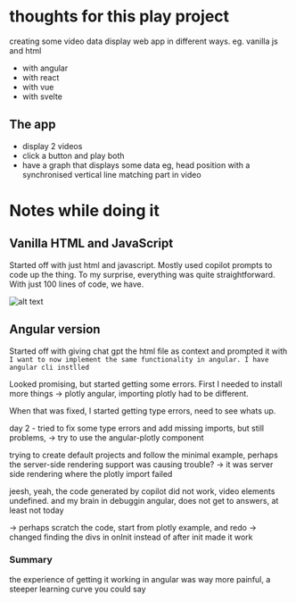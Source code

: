 # thoughts for this play project

creating some video data display web app in different ways.
eg. vanilla js and html

- with angular
- with react
- with vue
- with svelte

## The app

- display 2 videos
- click a button and play both
- have a graph that displays some data eg, head position with a synchronised vertical line matching part in video

# Notes while doing it

## Vanilla HTML and JavaScript

Started off with just html and javascript. Mostly used copilot prompts to code up the thing. To my surprise, everything was quite straightforward. With just 100 lines of code, we have.

![alt text](html-js.gif)

## Angular version

Started off with giving chat gpt the html file as context and prompted it with `I want to now implement the same functionality in angular. I have angular cli instlled`

Looked promising, but started getting some errors. First I needed to install more things -> plotly angular, importing plotly had to be different.

When that was fixed, I started getting type errors, need to see whats up.

day 2 - tried to fix some type errors and add missing imports, but still problems,
-> try to use the angular-plotly component

trying to create default projects and follow the minimal example, perhaps the server-side rendering support was causing trouble?
-> it was server side rendering where the plotly import failed

jeesh, yeah, the code generated by copilot did not work, video elements undefined. and my brain in debuggin angular, does not get to answers, at least not today

-> perhaps scratch the code, start from plotly example, and redo
-> changed finding the divs in onInit instead of after init made it work

### Summary

the experience of getting it working in angular was way more painful, a steeper learning curve you could say
